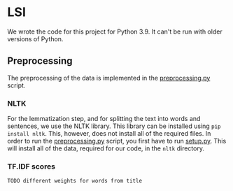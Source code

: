 # LSI

We wrote the code for this project for Python 3.9. It can't be run with older
versions of Python.

## Preprocessing

The preprocessing of the data is implemented in the
[preprocessing.py](./src/preprocessing.py) script.

### NLTK

For the lemmatization step, and for splitting the text into words and sentences,
we use the NLTK library. This library can be installed using `pip install nltk`.
This, however, does not install all of the required files. In order to run the
[preprocessing.py](./src/preprocessing.py) script, you first have to run
[setup.py](./nltk/setup.py). This will install all of the data, required for our
code, in the `nltk` directory.

### TF.IDF scores

```
TODO different weights for words from title
```
